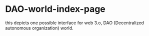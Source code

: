 # DAO-world-index-page
this depicts one possible interface for web 3.o, DAO (Decentralized autonomous organization) world.
